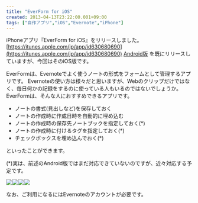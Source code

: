 ```yaml
---
title: "EverForm for iOS"
created: 2013-04-13T23:22:00.001+09:00
tags: ["自作アプリ","iOS","Evernote","iPhone"]
---
```

iPhoneアプリ『EverForm for iOS』をリリースしました。
[https://itunes.apple.com/jp/app/id630680690](https://itunes.apple.com/jp/app/id630680690)
[Android版](https://play.google.com/store/apps/details?id=com.sika524.android.everform) を既にリリースしていますが、今回はそのiOS版です。

EverFormは、Evernoteでよく使うノートの形式をフォームとして管理するアプリです。
Evernoteの使い方は様々だと思いますが、Webのクリップだけではなく、毎日何かの記録をするのに使っている人もいるのではないでしょうか。 EverFormは、そんな人におすすめできるアプリです。

- ノートの書式(見出しなど)を保存しておく
- ノートの作成時に作成日時を自動的に埋め込む
- ノートの作成時の保存先ノートブックを指定しておく(\*)
- ノートの作成時に付けるタグを指定しておく(\*)
- チェックボックスを埋め込んでおく(\*)

といったことができます。

(\*)実は、前述のAndroid版ではまだ対応できていないのですが、近々対応する予定です。

[![](http://3.bp.blogspot.com/-K_5_2B5JENE/UWlntk0qcDI/AAAAAAAAK-M/x4wc5tTFxIU/s200/iPhone_3.5inch_ja_1.png)](http://3.bp.blogspot.com/-K_5_2B5JENE/UWlntk0qcDI/AAAAAAAAK-M/x4wc5tTFxIU/s1600/iPhone_3.5inch_ja_1.png)[![](http://3.bp.blogspot.com/-hA4Jp67cpLk/UWlnwWffxCI/AAAAAAAAK-U/iWD3huEBdQs/s200/iPhone_3.5inch_ja_2.png)](http://3.bp.blogspot.com/-hA4Jp67cpLk/UWlnwWffxCI/AAAAAAAAK-U/iWD3huEBdQs/s1600/iPhone_3.5inch_ja_2.png)[![](http://3.bp.blogspot.com/-Yz9GOYIAEDM/UWlnxxbOBII/AAAAAAAAK-c/y8Dab2mk0Fs/s200/iPhone_3.5inch_ja_3.png)](http://3.bp.blogspot.com/-Yz9GOYIAEDM/UWlnxxbOBII/AAAAAAAAK-c/y8Dab2mk0Fs/s1600/iPhone_3.5inch_ja_3.png)[![](http://2.bp.blogspot.com/-FiCABWBtWp4/UWlnzufWpaI/AAAAAAAAK-k/m5LACp6mQLw/s200/iPhone_3.5inch_ja_4.png)](http://2.bp.blogspot.com/-FiCABWBtWp4/UWlnzufWpaI/AAAAAAAAK-k/m5LACp6mQLw/s1600/iPhone_3.5inch_ja_4.png)

なお、ご利用になるにはEvernoteのアカウントが必要です。

